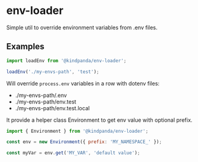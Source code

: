 # env-loader

Simple util to override environment variables from .env files.

## Examples

```js
import loadEnv from '@kindpanda/env-loader';

loadEnv('./my-envs-path', 'test');
```

Will override `process.env` variables in a row with dotenv files:

- ./my-envs-path/.env
- ./my-envs-path/env.test
- ./my-envs-path/env.test.local

It provide a helper class Environment to get env value with optional prefix.

```js
import { Environment } from '@kindpanda/env-loader';

const env = new Environment({ prefix: 'MY_NAMESPACE_' });

const myVar = env.get('MY_VAR', 'default value');
```
